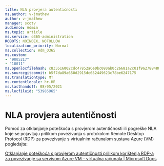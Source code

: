 ```yaml
---
title: NLA provjera autentičnosti
ms.author: v-jmathew
author: v-jmathew
manager: scotv
audience: Admin
ms.topic: article
ms.service: o365-administration
ROBOTS: NOINDEX, NOFOLLOW
localization_priority: Normal
ms.collection: Adm_O365
ms.custom:
- "9005217"
- "10011"
ms.openlocfilehash: c835516002cdc47852a6e0bc080ab0c26681a2c01f9a2788488cad092d347aca
ms.sourcegitcommit: b5f7da89a650d2915dc652449623c78be6247175
ms.translationtype: MT
ms.contentlocale: hr-HR
ms.lasthandoff: 08/05/2021
ms.locfileid: "53985965"
---
```

# <a name="nla-authentication"></a>NLA provjera autentičnosti

Pomoć za otklanjanje poteškoća s provjerom autentičnosti ili pogreške NLA koje se pojavljuju prilikom povezivanja s protokolom Remote Desktop Protocol (RDP) za povezivanje s virtualnim računalom sustava Azure (VM) pogledajte:

[Otklanjanje poteškoća s provjerom autentičnosti prilikom korištenja RDP-a za povezivanje sa servisom Azure VM – virtualna računala | Microsoft Docs](https://docs.microsoft.com/troubleshoot/azure/virtual-machines/cannot-connect-rdp-azure-vm)
